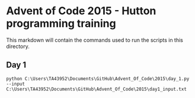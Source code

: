 # Advent of Code 2015 - Hutton programming training

This markdown will contain the commands used to run the scripts in this directory.

## Day 1

```
python C:\Users\TA43952\Documents\GitHub\Advent_Of_Code\2015\day_1.py --input C:\Users\TA43952\Documents\GitHub\Advent_Of_Code\2015\day1_input.txt
```
